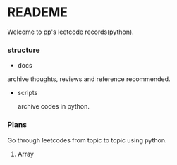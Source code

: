 # READEME

Welcome to pp's leetcode records(python). 

### structure

- docs
    
archive thoughts, reviews and reference recommended.
    
- scripts
    
    archive codes in python.


### Plans

Go through leetcodes from topic to topic using python.

1. Array